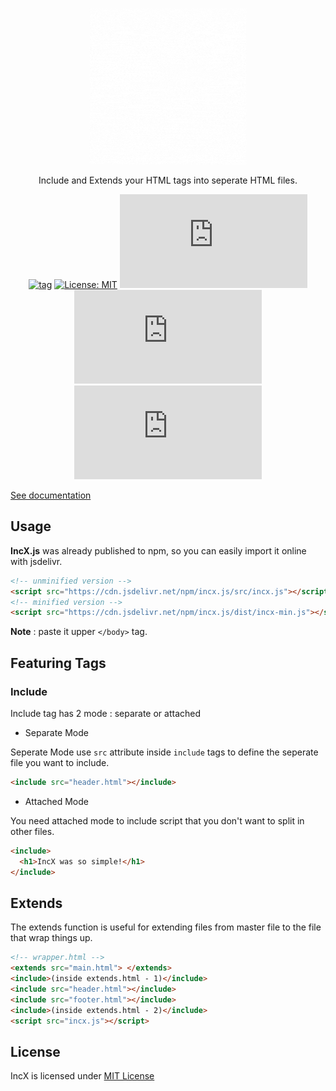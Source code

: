 <p align="center">
    <img src="./dist/incx.gif"></img>
</p>

<p align="center">
    Include and Extends your HTML tags into seperate HTML files.
</p>

<div align="center">

[![tag](https://img.shields.io/github/tag/fauzan121002/incx.js.svg)](https://github.com/fauzan121002/incx.js/actions) [![License: MIT](https://img.shields.io/badge/License-MIT-blue.svg)](https://github.com/fauzan121002/incx.js/blob/master/LICENSE) [![Issue](https://img.shields.io/github/issues/fauzan121002/incx.js)](https://img.shields.io/github/issues/fauzan121002/incx.js) [![Forks](https://img.shields.io/github/forks/fauzan121002/incx.js)](https://img.shields.io/github/forks/fauzan121002/incx.js) [![Stars](https://img.shields.io/github/stars/fauzan121002/incx.js)](https://img.shields.io/github/stars/fauzan121002/incx.js)

</div>

[See documentation](https://fauzan121002.github.io/incx.js/)

## Usage

**IncX.js** was already published to npm, so you can easily import it online with jsdelivr.

```html
<!-- unminified version -->
<script src="https://cdn.jsdelivr.net/npm/incx.js/src/incx.js"></script>
<!-- minified version -->
<script src="https://cdn.jsdelivr.net/npm/incx.js/dist/incx-min.js"></script>
```

**Note** : paste it upper `</body>` tag.

## Featuring Tags

### Include

Include tag has 2 mode : separate or attached

- Separate Mode

Seperate Mode use `src` attribute inside `include` tags to define the seperate file you want to include.

```html
<include src="header.html"></include>
```

- Attached Mode

You need attached mode to include script that you don't want to split in other files.

```html
<include>
  <h1>IncX was so simple!</h1>
</include>
```

## Extends

The extends function is useful for extending files from master file to the file that wrap things up.

```html
<!-- wrapper.html -->
<extends src="main.html"> </extends>
<include>(inside extends.html - 1)</include>
<include src="header.html"></include>
<include src="footer.html"></include>
<include>(inside extends.html - 2)</include>
<script src="incx.js"></script>
```

## License

IncX is licensed under [MIT License](./LICENSE)
